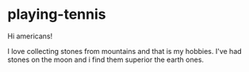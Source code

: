 # playing-tennis

Hi americans!

I love collecting stones from mountains and that is my hobbies.
I've had stones on the moon and i find them superior the earth ones.
